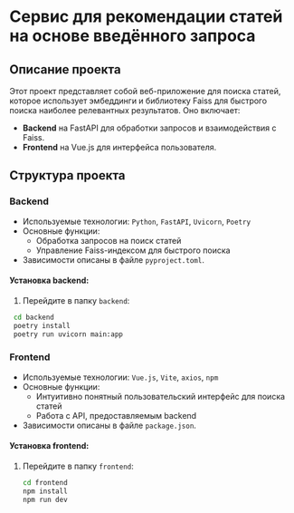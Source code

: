 # Сервис для рекомендации статей на основе введённого запроса

## Описание проекта

Этот проект представляет собой веб-приложение для поиска статей, которое использует эмбеддинги и библиотеку Faiss для быстрого поиска наиболее релевантных результатов. Оно включает:
- **Backend** на FastAPI для обработки запросов и взаимодействия с Faiss.
- **Frontend** на Vue.js для интерфейса пользователя.

## Структура проекта


### Backend

- Используемые технологии: `Python`, `FastAPI`, `Uvicorn`, `Poetry`
- Основные функции:
  - Обработка запросов на поиск статей
  - Управление Faiss-индексом для быстрого поиска
- Зависимости описаны в файле `pyproject.toml`.

#### Установка backend:

1. Перейдите в папку `backend`:
  ```bash
   cd backend
   poetry install
   poetry run uvicorn main:app
   ```


### Frontend

- Используемые технологии: `Vue.js`, `Vite`, `axios`, `npm`
- Основные функции:
  - Интуитивно понятный пользовательский интерфейс для поиска статей
  - Работа с API, предоставляемым backend
- Зависимости описаны в файле `package.json`.

#### Установка frontend:

1. Перейдите в папку `frontend`:
   ```bash
   cd frontend
   npm install
   npm run dev
   ```